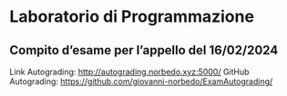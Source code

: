 # Laboratorio di Programmazione

## Compito d’esame per l’appello del 16/02/2024

Link Autograding: http://autograding.norbedo.xyz:5000/
GitHub Autograding: https://github.com/giovanni-norbedo/ExamAutograding/
